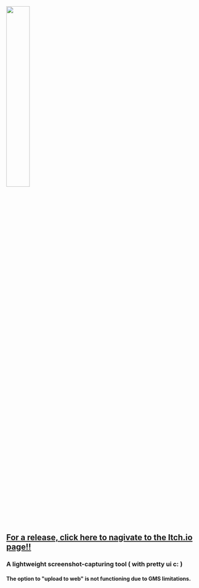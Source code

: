 <img align="center" height=35% width=35% src="https://imgur.com/tHk7t4t.png" />


## [__For a release, click here to nagivate to the Itch.io page!!__](https://duckduckgo.com)
### A lightweight screenshot-capturing tool ( with pretty ui c: )

#### The option to "upload to web" is not functioning due to GMS limitations. 
